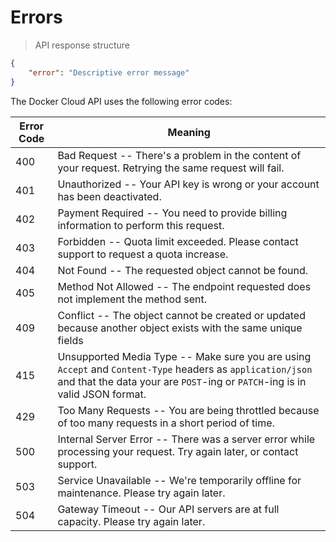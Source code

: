 # Errors

> API response structure

```json
{
    "error": "Descriptive error message"
}
```

The Docker Cloud API uses the following error codes:

| Error Code | Meaning                                                                                                                                                                                   |
| ---------- | ----------------------------------------------------------------------------------------------------------------------------------------------------------------------------------------- |
| 400        | Bad Request -- There's a problem in the content of your request. Retrying the same request will fail.                                                                                     |
| 401        | Unauthorized -- Your API key is wrong or your account has been deactivated.                                                                                                               |
| 402        | Payment Required -- You need to provide billing information to perform this request.                                                                                                      |
| 403        | Forbidden -- Quota limit exceeded. Please contact support to request a quota increase.                                                                                                    |
| 404        | Not Found -- The requested object cannot be found.                                                                                                                                        |
| 405        | Method Not Allowed -- The endpoint requested does not implement the method sent.                                                                                                          |
| 409        | Conflict -- The object cannot be created or updated because another object exists with the same unique fields                                                                             |
| 415        | Unsupported Media Type -- Make sure you are using `Accept` and `Content-Type` headers as `application/json` and that the data your are `POST`-ing or `PATCH`-ing is in valid JSON format. |
| 429        | Too Many Requests -- You are being throttled because of too many requests in a short period of time.                                                                                      |
| 500        | Internal Server Error -- There was a server error while processing your request. Try again later, or contact support.                                                                     |
| 503        | Service Unavailable -- We're temporarily offline for maintenance. Please try again later.                                                                                                 |
| 504        | Gateway Timeout -- Our API servers are at full capacity. Please try again later.                                                                                                          |